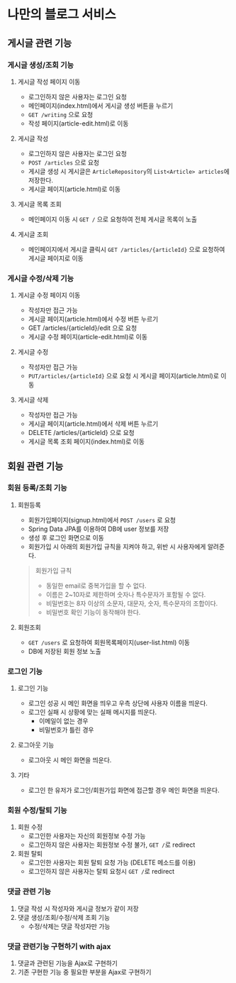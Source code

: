 # 나만의 블로그 서비스

## 게시글 관련 기능

### 게시글 생성/조회 기능
1. 게시글 작성 페이지 이동
    - 로그인하지 않은 사용자는 로그인 요청
    - 메인페이지(index.html)에서 게시글 생성 버튼을 누르기
    - ```GET /writing``` 으로 요청
    - 작성 페이지(article-edit.html)로 이동
    
2. 게시글 작성
    - 로그인하지 않은 사용자는 로그인 요청
    - ```POST /articles``` 으로 요청
    - 게시글 생성 시 게시글은 ```ArticleRepository```의 ```List<Article> articles```에 저장한다.
    - 게시글 페이지(article.html)로 이동
    
3. 게시글 목록 조회
    - 메인페이지 이동 시 ```GET /``` 으로 요청하여 전체 게시글 목록이 노출
    
4. 게시글 조회
    - 메인페이지에서 게시글 클릭시 ```GET /articles/{articleId}``` 으로 요청하여 게시글 페이지로 이동

### 게시글 수정/삭제 기능
1. 게시글 수정 페이지 이동
    - 작성자만 접근 가능
    - 게시글 페이지(article.html)에서 수정 버튼 누르기
    - GET /articles/{articleId}/edit 으로 요청
    - 게시글 수정 페이지(article-edit.html)로 이동
 
 2. 게시글 수정
    - 작성자만 접근 가능
    - ```PUT/articles/{articleId}``` 으로 요청 시 게시글 페이지(article.html)로 이동
 
 3. 게시글 삭제
    - 작성자만 접근 가능
    - 게시글 페이지(article.html)에서 삭제 버튼 누르기
    - DELETE /articles/{articleId} 으로 요청
    - 게시글 목록 조회 페이지(index.html)로 이동
    
## 회원 관련 기능

### 회원 등록/조회 기능
1. 회원등록
    - 회원가입페이지(signup.html)에서 ``POST /users`` 로 요청
    - Spring Data JPA를 이용하여 DB에 user 정보를 저장
    - 생성 후 로그인 화면으로 이동
    - 회원가입 시 아래의 회원가입 규칙을 지켜야 하고, 위반 시 사용자에게 알려준다.
    
    > 회원가입 규칙
    > - 동일한 email로 중복가입을 할 수 없다.
    > - 이름은 2~10자로 제한하며 숫자나 특수문자가 포함될 수 없다.
    > - 비밀번호는 8자 이상의 소문자, 대문자, 숫자, 특수문자의 조합이다.
    > - 비밀번호 확인 기능이 동작해야 한다.
    
2. 회원조회
    - ``GET /users`` 로 요청하여 회원목록페이지(user-list.html) 이동
    - DB에 저장된 회원 정보 노출
    
### 로그인 기능
1. 로그인 기능
    - 로그인 성공 시 메인 화면을 띄우고 우측 상단에 사용자 이름을 띄운다.
    - 로그인 실패 시 상황에 맞는 실패 메시지를 띄운다.
        - 이메일이 없는 경우
        - 비밀번호가 틀린 경우
        
2. 로그아웃 기능
    - 로그아웃 시 메인 화면을 띄운다.
    
3. 기타
    - 로그인 한 유저가 로그인/회원가입 화면에 접근할 경우 메인 화면을 띄운다.
 
    
### 회원 수정/탈퇴 기능
1. 회원 수정
    - 로그인한 사용자는 자신의 회원정보 수정 가능
    - 로그인하지 않은 사용자는 회원정보 수정 불가, ``GET /``로 redirect 
2. 회원 탈퇴
    - 로그인한 사용자는 회원 탈퇴 요청 가능 (DELETE 메소드를 이용)
    - 로그인하지 않은 사용자는 탈퇴 요청시 ``GET /``로 redirect 
    
 
### 댓글 관련 기능
1. 댓글 작성 시 작성자와 게시글 정보가 같이 저장
2. 댓글 생성/조회/수정/삭제 조회 기능
    - 수정/삭제는 댓글 작성자만 가능
    
### 댓글 관련기능 구현하기 with ajax
1. 댓글과 관련된 기능을 Ajax로 구현하기
2. 기존 구현한 기능 중 필요한 부분을 Ajax로 구현하기